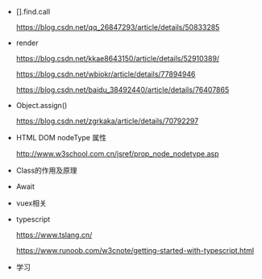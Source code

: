 - [].find.call

  https://blog.csdn.net/qq_26847293/article/details/50833285

- render

  https://blog.csdn.net/kkae8643150/article/details/52910389/

  https://blog.csdn.net/wbiokr/article/details/77894946

  https://blog.csdn.net/baidu_38492440/article/details/76407865

- Object.assign()

  https://blog.csdn.net/zgrkaka/article/details/70792297

- HTML DOM nodeType 属性

  http://www.w3school.com.cn/jsref/prop_node_nodetype.asp

- Class的作用及原理

- Await

- vuex相关

- typescript

  https://www.tslang.cn/

  https://www.runoob.com/w3cnote/getting-started-with-typescript.html

- 学习
